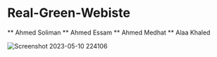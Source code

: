 # Real-Green-Webiste
** Ahmed Soliman 
** Ahmed Essam 
** Ahmed Medhat
** Alaa Khaled

![Screenshot 2023-05-10 224106](https://github.com/iamahmedsalah/Real-Green-Webiste/assets/94718337/3bfc5143-7489-482f-9091-8d99cf0136e8)
